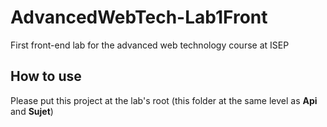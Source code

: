 # AdvancedWebTech-Lab1Front
First front-end lab for the advanced web technology course at ISEP

## How to use
Please put this project at the lab's root (this folder at the same level as **Api** and **Sujet**)
